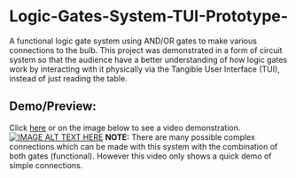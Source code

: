 # Logic-Gates-System-TUI-Prototype-
A functional logic gate system using AND/OR gates to make various connections to the bulb. This project was demonstrated in a form of circuit system so that the audience have a better understanding of how logic gates work by interacting with it physically via the Tangible User Interface (TUI), instead of just reading the table. 

## Demo/Preview:
Click [here](https://youtu.be/RbQuB3q6-HA) or on the image below to see a video demonstration. 
[![IMAGE ALT TEXT HERE](https://i.imgur.com/2CGegcg.jpg)](https://youtu.be/RbQuB3q6-HA)
**NOTE:** 
There are many possible complex connections which can be made with this system with the combination of both gates (functional). However this video only shows a quick demo of simple connections.
